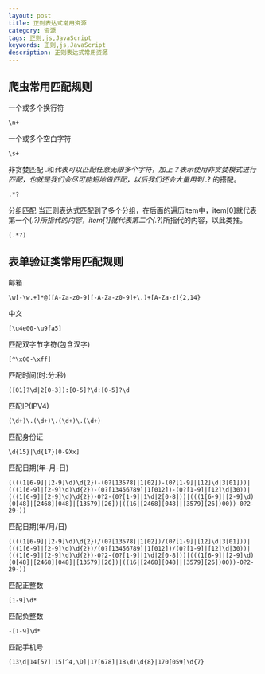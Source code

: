 ```yaml
---
layout: post
title: 正则表达式常用资源
category: 资源
tags: 正则,js,JavaScript
keywords: 正则,js,JavaScript
description: 正则表达式常用资源
---
```



## 爬虫常用匹配规则

一个或多个换行符

    \n+

一个或多个空白字符

    \s+

非贪婪匹配
.和*代表可以匹配任意无限多个字符，加上？表示使用非贪婪模式进行匹配，也就是我们会尽可能短地做匹配，以后我们还会大量用到 .*? 的搭配。

    .*?

分组匹配
当正则表达式匹配到了多个分组，在后面的遍历item中，item[0]就代表第一个(.*?)所指代的内容，item[1]就代表第二个(.*?)所指代的内容，以此类推。

    (.*?)


## 表单验证类常用匹配规则

邮箱

    \w[-\w.+]*@([A-Za-z0-9][-A-Za-z0-9]+\.)+[A-Za-z]{2,14}

中文

    [\u4e00-\u9fa5]

匹配双字节字符(包含汉字)

    [^\x00-\xff]

匹配时间(时:分:秒)

    ([01]?\d|2[0-3]):[0-5]?\d:[0-5]?\d

匹配IP(IPV4)

    (\d+)\.(\d+)\.(\d+)\.(\d+)

匹配身份证

    \d{15}|\d{17}[0-9Xx]

匹配日期(年-月-日)

    ((((1[6-9]|[2-9]\d)\d{2})-(0?[13578]|1[02])-(0?[1-9]|[12]\d|3[01]))|(((1[6-9]|[2-9]\d)\d{2})-(0?[13456789]|1[012])-(0?[1-9]|[12]\d|30))|(((1[6-9]|[2-9]\d)\d{2})-0?2-(0?[1-9]|1\d|2[0-8]))|(((1[6-9]|[2-9]\d)(0[48]|[2468][048]|[13579][26])|((16|[2468][048]|[3579][26])00))-0?2-29-))

匹配日期(年/月/日)

    ((((1[6-9]|[2-9]\d)\d{2})/(0?[13578]|1[02])/(0?[1-9]|[12]\d|3[01]))|(((1[6-9]|[2-9]\d)\d{2})/(0?[13456789]|1[012])/(0?[1-9]|[12]\d|30))|(((1[6-9]|[2-9]\d)\d{2})-0?2-(0?[1-9]|1\d|2[0-8]))|(((1[6-9]|[2-9]\d)(0[48]|[2468][048]|[13579][26])|((16|[2468][048]|[3579][26])00))-0?2-29-))

匹配正整数

    [1-9]\d*

匹配负整数

    -[1-9]\d*

匹配手机号

    (13\d|14[57]|15[^4,\D]|17[678]|18\d)\d{8}|170[059]\d{7}
